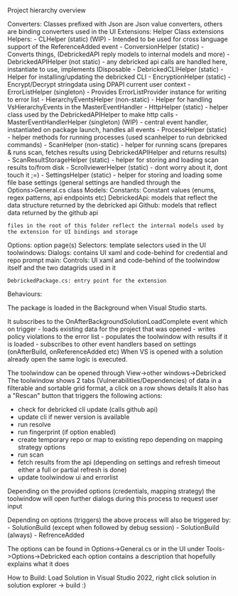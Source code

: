 Project hierarchy overview

Converters: Classes prefixed with Json are Json value converters, others are binding converters used in the UI
Extensions: Helper Class extensions 
Helpers:
	- CLHelper (static) (WIP) - Intended to be used for cross language support of the ReferenceAdded event
	- ConversionHelper (static) - Converts things, (DebrickedAPI reply models to internal models and more)
	- DebrickedAPIHelper (not static) - any debricked api calls are handled here, instantiate to use, implements IDisposable
	- DebrickedCLIHelper (static) - Helper for installing/updating the debricked CLI
	- EncryptionHelper (static) - Encrypt/Decrypt stringdata using DPAPI current user context
	- ErrorListHelper (singleton) - Provides ErrorListProvider instance for writing to error list
	- HierarchyEventsHelper (non-static) - Helper for handling VsHierarchyEvents in the MasterEventHandler
	- HttpHelper (static) - helper class used by the DebrickedAPIHelper to make http calls
	- MasterEventHandlerHelper (singleton) (WIP) - central event handler, instantiated on package launch, handles all events
	- ProcessHelper (static) - helper methods for running processes (used scanhelper to run debricked commands)
	- ScanHelper (non-static) - helper for running scans (prepares & runs scan, fetches results using DebrickedAPIHelper and returns results)
	- ScanResultStorageHelper (static) - helper for storing and loading scan results to/from disk
	- ScrollviewerHelper (static) - dont worry about it, dont touch it ;=)
	- SettingsHelper (static) - helper for storing and loading some file base settings (general settings are handled through the Options>General.cs class
Models:
	Constants: Constant values (enums, regex patterns, api endpoints etc)
	DebrickedApi: models that reflect the data structure returned by the debricked api
	Github: models that reflect data returned by the github api
	
	files in the root of this folder reflect the internal models used by the extension for UI bindings and storage
Options: option page(s)
Selectors: template selectors used in the UI
toolwindows:
	Dialogs: contains UI xaml and code-behind for credential and repo prompt
	main:
		Controls:
			UI xaml and code-behind of the toolwindow itself and the two datagrids used in it

	DebrickedPackage.cs: entry point for the extension
	

Behaviours:

The package is loaded in the Background when Visual Studio starts.

It subscribes to the OnAfterBackgroundSolutionLoadComplete event which on trigger 
	- loads existing data for the project that was opened
	- writes policy violations to the error list
	- populates the toolwindow with results if it is loaded
	- subscribes to other event handlers based on settings (onAfterBuild, onReferenceAdded etc)
When VS is opened with a solution already open the same logic is executed.

The toolwindow can be opened through View->other windows->Debricked
The toolwindow shows 2 tabs (Vulnerabilities/Dependencies) of data in a filterable and sortable grid format, a click on a row shows details
It also has a "Rescan" button that triggers the following actions:

- check for debricked cli update (calls github api)
- update cli if newer version is available
- run resolve
- run fingerprint (if option enabled)
- create temporary repo or map to existing repo depending on mapping strategy options
- run scan
- fetch results from the api (depending on settings and refresh timeout either a full or partial refresh is done)
- update toolwindow ui and errorlist

Depending on the provided options (credentials, mapping strategy) the toolwindow will open further dialogs
during this process to request user input

Depending on options (triggers) the above process will also be triggered by:
	- SolutionBuild (except when followed by debug session)
	- SolutionBuild (always)
	- RefrenceAdded
	
The options can be found in Options->General.cs or in the UI under Tools->Options->Debricked
each option contains a description that hopefully explains what it does

How to Build:
Load Solution in Visual Studio 2022, right click solution in solution explorer -> build :)
